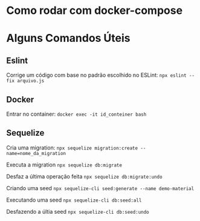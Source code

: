 # Como rodar com docker-compose


# Alguns Comandos Úteis
## Eslint
Corrige um código com base no padrão escolhido no ESLint:
```npx eslint --fix arquivo.js```

## Docker
Entrar no container:
```docker exec -it id_conteiner bash```

## Sequelize
Cria uma migration:
```npx sequelize migration:create --name=nome_da_migration```

Executa a migration
```npx sequelize db:migrate```

Desfaz a última operação feita
```npx sequelize db:migrate:undo```

Criando uma seed
```npx sequelize-cli seed:generate --name demo-material```

Executando uma seed
```npx sequelize-cli db:seed:all```

Desfazendo a últia seed
```npx sequelize-cli db:seed:undo```

